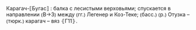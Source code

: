 ---
---

Карагач-⟦Бугас⟧
: балка с лесистыми верховьями; спускается в направлении ⦅В→З⦆ между ⦅гг.⦆ Легенер и Коз-Теке; ⦅басс.⦆ ⦅р.⦆ Отузка – ⦅тюрк.⦆ карагач – вяз ⦃Г11⦄.
